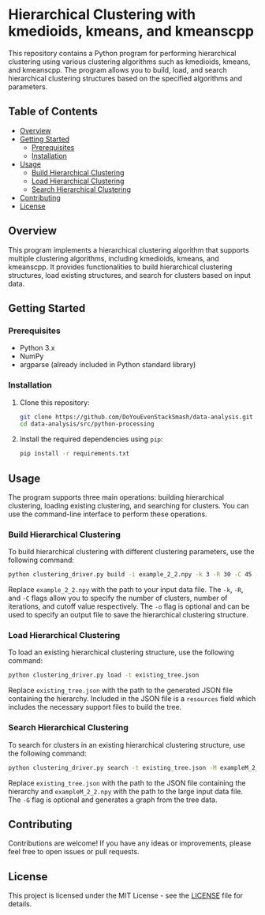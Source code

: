 # Hierarchical Clustering with kmedioids, kmeans, and kmeanscpp

This repository contains a Python program for performing hierarchical clustering using various clustering algorithms such as kmedioids, kmeans, and kmeanscpp. The program allows you to build, load, and search hierarchical clustering structures based on the specified algorithms and parameters.

## Table of Contents

- [Overview](#overview)
- [Getting Started](#getting-started)
  - [Prerequisites](#prerequisites)
  - [Installation](#installation)
- [Usage](#usage)
  - [Build Hierarchical Clustering](#build-hierarchical-clustering)
  - [Load Hierarchical Clustering](#load-hierarchical-clustering)
  - [Search Hierarchical Clustering](#search-hierarchical-clustering)
- [Contributing](#contributing)
- [License](#license)

## Overview

This program implements a hierarchical clustering algorithm that supports multiple clustering algorithms, including kmedioids, kmeans, and kmeanscpp. It provides functionalities to build hierarchical clustering structures, load existing structures, and search for clusters based on input data.

## Getting Started

### Prerequisites

- Python 3.x
- NumPy
- argparse (already included in Python standard library)

### Installation

1. Clone this repository:

   ```sh
   git clone https://github.com/DoYouEvenStackSmash/data-analysis.git
   cd data-analysis/src/python-processing
   ```

2. Install the required dependencies using `pip`:

   ```sh
   pip install -r requirements.txt
   ```

## Usage

The program supports three main operations: building hierarchical clustering, loading existing clustering, and searching for clusters. You can use the command-line interface to perform these operations.

### Build Hierarchical Clustering

To build hierarchical clustering with different clustering parameters, use the following command:

```sh
python clustering_driver.py build -i example_2_2.npy -k 3 -R 30 -C 45 -o output_tree.json
```

Replace `example_2_2.npy` with the path to your input data file. The `-k`, `-R`, and `-C` flags allow you to specify the number of clusters, number of iterations, and cutoff value respectively. The `-o` flag is optional and can be used to specify an output file to save the hierarchical clustering structure.

### Load Hierarchical Clustering

To load an existing hierarchical clustering structure, use the following command:

```sh
python clustering_driver.py load -t existing_tree.json
```

Replace `existing_tree.json` with the path to the generated JSON file containing the hierarchy. Included in the JSON file is a `resources` field which includes the necessary support files to build the tree.

### Search Hierarchical Clustering

To search for clusters in an existing hierarchical clustering structure, use the following command:

```sh
python clustering_driver.py search -t existing_tree.json -M exampleM_2_2.npy -G
```

Replace `existing_tree.json` with the path to the JSON file containing the hierarchy and `exampleM_2_2.npy` with the path to the large input data file. The `-G` flag is optional and generates a graph from the tree data.

## Contributing

Contributions are welcome! If you have any ideas or improvements, please feel free to open issues or pull requests.

## License

This project is licensed under the MIT License - see the [LICENSE](LICENSE) file for details.